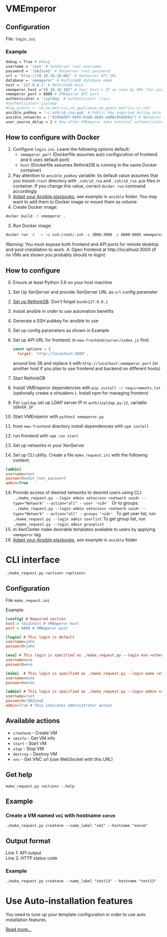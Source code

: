 # VMEmperor

## Configuration

File: `login.ini`

### Example
```bash
debug = True # Debug
username = 'root' # XenServer root username
password = '!QAZxsw2' # XenServer root password
url = 'http://10.10.10.18:80/' # XenServer API URL
database = 'vmemperor' # RethinkDB database name
host = '127.0.0.1' # RethinkDB host
vmemperor_host ="10.10.10.102" # Your host's IP as seen by VMs (for postinstall script URL)
vmemperor_port = 8889 # VMEmperor API port
authenticator = 'ispldap' # Authenticator class
#authenticator='ispldap'
#log_events = 'vm,vm_metrics,vm_appliance,vm_guest_metrics.sr,vdi'
ansible_pubkey = '~/.ssh/id_rsa.pub' # Public key exported during auto installation for Ansible
ansible_networks = ["920b8d47-9945-63d8-4b04-ad06c65d950a"] # Networks that your host and VMs all run on
user_source_delay = 2 # How often VMEmperor asks external authenticator for user and group lists, in seconds
```
## How to configure with Docker

1. Configure `login.ini`.
   Leave the following options default:
      * `vmemperor_port` (Dockerfile assumes auto configuration of frontend and it uses default port)
      * `host` (Dockerfile assumes RethinkDB is running in the same Docker container)
2. Pay attention to `ansible_pubkey` variable: its default value assumes that you mount `/root` directory with `.ssh/id_rsa` and `.ssh/id_rsa.pub` files in container. If you change this value, correct `docker run` command accordingly
3. [Adapt your Ansible playbooks](https://github.com/pashazz/vmemperor/wiki/AnsiblePlaybookConfigFormat), see example in `ansible` folder. You may want to add them to Docker image or mount them as volume
3. Create Docker image:
```bash
docker build -t vmemperor .
```
3. Run Docker image:
```bash
docker run -d  -v ~/.ssh:/root/.ssh -p 3000:3000 -p 8889:8889 vmemperor:latest
```
Warning: You must expose both frontend and API ports for remote desktop and post-installation to work.
4. Open frontend at http://localhost:3000 (if no VMs are shown you probably should re-login)

## How to configure
  0. Ensure at least Python 3.6 on your host machine
  1. Set Up XenServer and provide XenServer URL as `url` config parameter
  2. [Set up RethinkDB](https://www.rethinkdb.com/docs/start-on-startup/). Don't forget `bind=127.0.0.1`
  3. Install ansible in order to use automation benefits
  4. Generate a SSH pubkey for ansible to use
  5. Set up config parameters as shown in Example
  6. Set up API URL for frontend:
      in `new-frontend/server/index.js` find:
      ```js
      const options = {
        target: 'http://localhost:8889',
      ```

        around line 38 and replace it with `http://localhost:vmemperor_port` (or another host if you plan to use frontend and backend on different hosts)

  7. Start RethinkDB
  8. Install VMEmperor dependencies with `pip install -r requirements.txt` (optionally create a virtualenv ). Install npm for managing frontend
  8. For `ispldap` set up LDAP server IP in `auth/ispldap.py:12`, variable `SERVER_IP`
  9. Start VMEmperor with `python3 vmemperor.py`
  10. from `new-frontend` directory install dependencies with `npm install`
  11. run frontend with `npm run start`
  12. Set up networks in your XenServer
  13. Set up CLI utility. Create a file `make_request.ini` with the following content:
  ```ini
[admin]
username=root
password=your_root_password
admin=True
  ```
  14. Provide access of desired networks to desired users using CLI:
  ` ./make_request.py --login admin setaccess <network uuid> --type="Network" --action="all" --user '<id>' `
  Or to groups:
  ` ./make_request.py --login admin setaccess <network uuid> --type="Network" --action="all" --groups '<id>' `
  To get user list, run
  `./make_request.py --login admin userlist`
  To get group list, run
  `./make_request.py --login admin grouplist`
  15. In XenCenter make desirable templates available to users by applying `vmemperor` tag
  16. [Adapt your Ansible playbooks](https://github.com/pashazz/vmemperor/wiki/AnsiblePlaybookConfigFormat), see example in `ansible` folder

# CLI interface
    ./make_request.py <action> <options>

## Configuration
File `make_request.ini`

Example:
```ini
[config] # Required section
host = localhost # VMEmperor host
port = 8889 # VMEmperor post

[login] # This login is default
username=john
password=john

[eva] # This login is specified as ./make_request.py --login eva <other arguments>
username=eva
password=eva

[mike]  # This login is specified as ./make_request.py --login make <other arguments>
username=mike
password=mike

[admin] # This login is specified as ./make_request.py --login admin <other arguments>
username=root
password=!QAZxsw2
admin=True # This indicates administrator accout
```


## Available actions
* `createvm` - Create VM
* `vminfo` - Get VM info
* `start` - Start VM
* `stop` - Stop VM
* `destroy` - Destroy VM
* `vnc` - Get VNC url (use WebSocket with this URL)
## Get help
    make_request.py <action> --help


## Example

### Create a VM named `vm1` with hostname `xenvm`

    ./make_request.py createvm --name_label "vm1" --hostname "xenvm"

## Output format
Line 1: API output<br>
Line 2: HTTP status code

### Example
    ./make_request.py createvm --name_label "test13" --hostname "test13"


# Use Auto-installation features
You need to tune up your template configuration in order to use auto installation features.

[Read more...](https://github.com/pashazz/vmemperor/wiki/XenServerTemplates)
